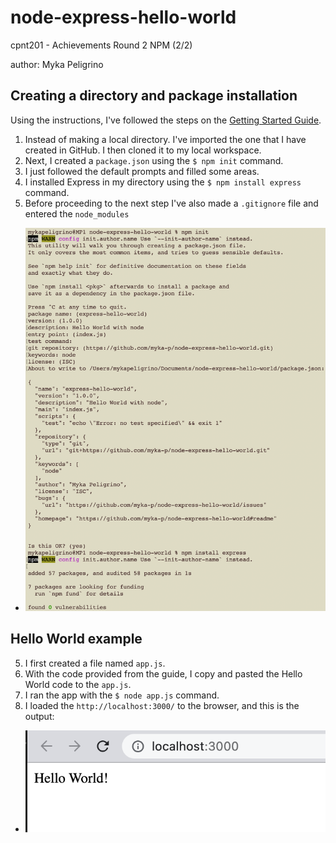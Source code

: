 # node-express-hello-world
cpnt201 - Achievements Round 2 NPM (2/2)

author: Myka Peligrino

## Creating a directory and package installation
Using the instructions, I've followed the steps on the [Getting Started Guide](https://expressjs.com/en/starter/installing.html). 
1. Instead of making a local directory. I've imported the one that I have created in GitHub. I then cloned it to my local workspace.
2. Next, I created a `package.json` using the `$ npm init` command.
3. I just followed the default prompts and filled some areas.
4. I installed Express in my directory using the `$ npm install express` command.
5. Before proceeding to the next step I've also made a `.gitignore` file and entered the `node_modules`
- ![Terminal log](assets/terminal-log-node-install.png)

## Hello World example
5. I first created a file named `app.js`.
6. With the code provided from the guide, I copy and pasted the Hello World code to the `app.js`.
7. I ran the app with the `$ node app.js` command. 
8. I loaded the `http://localhost:3000/` to the browser, and this is the output: 
- ![Hello World Output](assets/hello-world-output.png)
